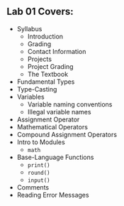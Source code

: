 ## Lab 01 Covers:

- Syllabus
  - Introduction
  - Grading
  - Contact Information
  - Projects
  - Project Grading
  - The Textbook
- Fundamental Types
- Type-Casting
- Variables
  - Variable naming conventions
  - Illegal variable names
- Assignment Operator
- Mathematical Operators
- Compound Assignment Operators
- Intro to Modules
  - `math`
- Base-Language Functions
  - `print()`
  - `round()`
  - `input()`
- Comments
- Reading Error Messages
